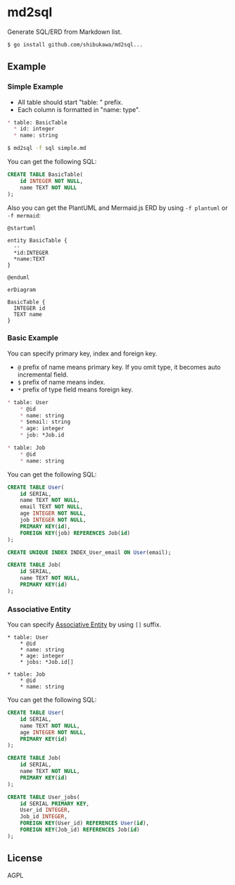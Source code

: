 # md2sql

Generate SQL/ERD from Markdown list.

```bash
$ go install github.com/shibukawa/md2sql...
```

## Example

### Simple Example

* All table should start "table: " prefix.
* Each column is formatted in "name: type".

```md
* table: BasicTable
  * id: integer
  * name: string
```

```bash
$ md2sql -f sql simple.md
```

You can get the following SQL:

```sql
CREATE TABLE BasicTable(
    id INTEGER NOT NULL,
    name TEXT NOT NULL
);
```

Also you can get the PlantUML and Mermaid.js ERD by using `-f plantuml` or `-f mermaid`:

```plantuml
@startuml

entity BasicTable {
  --
  *id:INTEGER
  *name:TEXT
}

@enduml
```

```mermaid
erDiagram

BasicTable {
  INTEGER id
  TEXT name
}
```

### Basic Example

You can specify primary key, index and foreign key.

* `@` prefix of name means primary key. If you omit type, it becomes auto incremental field.
* `$` prefix of name means index.
* `*` prefix of type field means foreign key.

```md
* table: User
    * @id
    * name: string
    * $email: string
    * age: integer
    * job: *Job.id

* table: Job
    * @id
    * name: string
```

You can get the following SQL:

```sql
CREATE TABLE User(
    id SERIAL,
    name TEXT NOT NULL,
    email TEXT NOT NULL,
    age INTEGER NOT NULL,
    job INTEGER NOT NULL,
    PRIMARY KEY(id),
    FOREIGN KEY(job) REFERENCES Job(id)
);

CREATE UNIQUE INDEX INDEX_User_email ON User(email);

CREATE TABLE Job(
    id SERIAL,
    name TEXT NOT NULL,
    PRIMARY KEY(id)
);
```

### Associative Entity

You can specify [Associative Entity](https://en.wikipedia.org/wiki/Associative_entity) by using `[]` suffix.

```
* table: User
    * @id
    * name: string
    * age: integer
    * jobs: *Job.id[]

* table: Job
    * @id
    * name: string
```

You can get the following SQL:

```sql
CREATE TABLE User(
    id SERIAL,
    name TEXT NOT NULL,
    age INTEGER NOT NULL,
    PRIMARY KEY(id)
);

CREATE TABLE Job(
    id SERIAL,
    name TEXT NOT NULL,
    PRIMARY KEY(id)
);

CREATE TABLE User_jobs(
    id SERIAL PRIMARY KEY,
    User_id INTEGER,
    Job_id INTEGER,
    FOREIGN KEY(User_id) REFERENCES User(id),
    FOREIGN KEY(Job_id) REFERENCES Job(id)
);
```

## License

AGPL